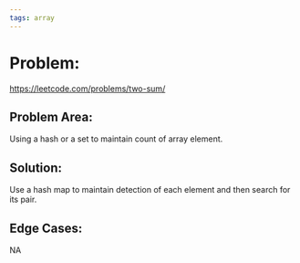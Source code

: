 ```yaml
---
tags: array
---
```


# Problem:

https://leetcode.com/problems/two-sum/

## Problem Area:

Using a hash or a set to maintain count of array element.

## Solution:

Use a hash map to maintain detection of each element and then search for its pair.

## Edge Cases:

NA
